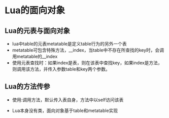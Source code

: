 # Lua的面向对象
## Lua的元表与面向对象
* lua中table的元表metatable是定义table行为的另外一个表
* metatable可包含特殊方法，__index，当table中不存在所查找的key时，会调用metatable的__index
* 使用元表查找时：如果index是表，则在该表中查找key，如果index是方法，则调用该方法，并传入参数table和key两个参数。
## Lua的方法传参
* 使用:调用方法，默认传入表自身，方法中以self访问该表

* Lua本身没有类，面向对象基于table和metatable实现

